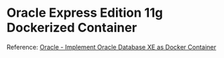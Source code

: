 # Oracle Express Edition 11g Dockerized Container

Reference: [Oracle - Implement Oracle Database XE as Docker Container](https://blogs.oracle.com/oraclewebcentersuite/implement-oracle-database-xe-as-docker-containers)
